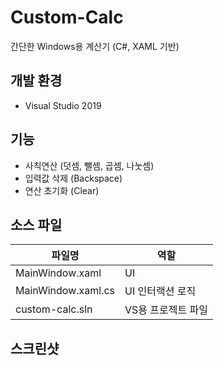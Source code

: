 # Custom-Calc

간단한 Windows용 계산기 (C#, XAML 기반)

## 개발 환경

* Visual Studio 2019

## 기능

* 사칙연산 (덧셈, 뺄셈, 곱셈, 나눗셈)
* 입력값 삭제 (Backspace)
* 연산 초기화 (Clear)

## 소스 파일

| 파일명 | 역할 |
|-----|-----|
| MainWindow.xaml | UI |
| MainWindow.xaml.cs | UI 인터랙션 로직 |
| custom-calc.sln | VS용 프로젝트 파일 |

## 스크린샷


